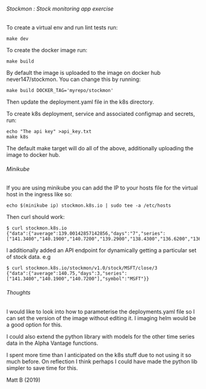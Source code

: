 ###### Stockmon : Stock monitoring app exercise

To create a virtual env and run lint tests run:

    make dev

To create the docker image run:

    make build
    
By default the image is uploaded to the image on docker hub never147/stockmon.
You can change this by running:

    make build DOCKER_TAG='myrepo/stockmon'
  
Then update the deployment.yaml file in the k8s directory.
    
To create k8s deployment, service and associated configmap and secrets, run:

    echo "The api key" >api_key.txt
    make k8s
    
The default make target will do all of the above, additionally uploading the image to docker hub.

###### Minikube

If you are using minikube you can add the IP to your hosts file for the virtual host in the ingress like so:

    echo $(minikube ip) stockmon.k8s.io | sudo tee -a /etc/hosts

Then curl should work:

    $ curl stockmon.k8s.io
    {"data":{"average":139.00142857142856,"days":"7","series":["141.3400","140.1900","140.7200","139.2900","138.4300","136.6200","136.4200"],"symbol":"MSFT"}}

I additionally added an API endpoint for dynamically getting a particular set of stock data. e.g

    $ curl stockmon.k8s.io/stockmon/v1.0/stock/MSFT/close/3
    {"data":{"average":140.75,"days":3,"series":["141.3400","140.1900","140.7200"],"symbol":"MSFT"}}

###### Thoughts

I would like to look into how to parameterise the deployments.yaml file so I can set the version of the image without editing it.
I imaging helm would be a good option for this.

I could also extend the python library with models for the other time series data in the Alpha Vantage functions.

I spent more time than I anticipated on the k8s stuff due to not using it so much before.
On reflection I think perhaps I could have made the python lib simpler to save time for this.

Matt B (2019)
